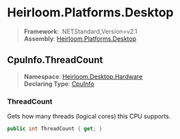 # Heirloom.Platforms.Desktop

> **Framework**: .NETStandard,Version=v2.1  
> **Assembly**: [Heirloom.Platforms.Desktop][0]  

## CpuInfo.ThreadCount

> **Namespace**: [Heirloom.Desktop.Hardware][0]  
> **Declaring Type**: [CpuInfo][1]  

### ThreadCount

Gets how many threads (logical cores) this CPU supports.

```cs
public int ThreadCount { get; }
```

[0]: ../../../Heirloom.Platforms.Desktop.md
[1]: ../CpuInfo.md
